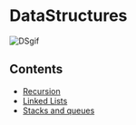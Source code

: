 # DataStructures
![DSgif](https://github.com/HelanaNady/DataStructure/assets/137416623/34fe0650-786f-406f-b490-fa6d8ca4e58a)

## Contents 
- [Recursion](Recursion.md) 
- [Linked Lists](https://github.com/HelanaNady/DataStructure/blob/main/LinkedList.md)
- [Stacks and queues](https://github.com/HelanaNady/DataStructure/blob/main/Stacks%20and%20queues.md)
